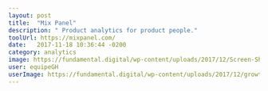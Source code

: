 ```yaml
---
layout: post
title:  "Mix Panel"
description: " Product analytics for product people."
toolUrl: https://mixpanel.com/
date:   2017-11-18 10:36:44 -0200
category: analytics
image: https://fundamental.digital/wp-content/uploads/2017/12/Screen-Shot-2017-12-12-at-19.08.19.png
user: equipeGH
userImage: https://fundamental.digital/wp-content/uploads/2017/12/growth-4.png
---
```

